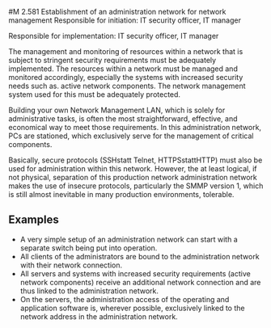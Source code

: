 #M 2.581 Establishment of an administration network for network management
Responsible for initiation: IT security officer, IT manager

Responsible for implementation: IT security officer, IT manager

The management and monitoring of resources within a network that is subject to stringent security requirements must be adequately implemented. The resources within a network must be managed and monitored accordingly, especially the systems with increased security needs such as. active network components. The network management system used for this must be adequately protected.

Building your own Network Management LAN, which is solely for administrative tasks, is often the most straightforward, effective, and economical way to meet those requirements. In this administration network, PCs are stationed, which exclusively serve for the management of critical components.

Basically, secure protocols (SSHstatt Telnet, HTTPSstattHTTP) must also be used for administration within this network. However, the at least logical, if not physical, separation of this production network administration network makes the use of insecure protocols, particularly the SMMP version 1, which is still almost inevitable in many production environments, tolerable.



## Examples 
* A very simple setup of an administration network can start with a separate switch being put into operation.
* All clients of the administrators are bound to the administration network with their network connection.
* All servers and systems with increased security requirements (active network components) receive an additional network connection and are thus linked to the administration network.
* On the servers, the administration access of the operating and application software is, wherever possible, exclusively linked to the network address in the administration network.




